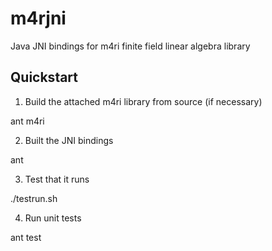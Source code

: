 # m4rjni
Java JNI bindings for m4ri finite field linear algebra library

 Quickstart
------------

1. Build the attached m4ri library from source (if necessary)

  ant m4ri


2. Built the JNI bindings

  ant


3. Test that it runs

  ./testrun.sh


4. Run unit tests

  ant test
